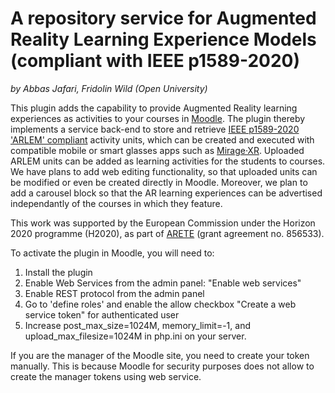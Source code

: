 # A repository service for Augmented Reality Learning Experience Models (compliant with IEEE p1589-2020)
_by Abbas Jafari, Fridolin Wild (Open University)_

This plugin adds the capability to provide Augmented Reality learning experiences as activities to your courses in [Moodle](https://moodle.org/). The plugin thereby implements a service back-end to store and retrieve [IEEE p1589-2020 'ARLEM' compliant](https://standards.ieee.org/standard/1589-2020.html) activity units, which can be created and executed with compatible mobile or smart glasses apps such as [Mirage·XR](https://platform.xr4all.eu/wekit-ecs/mirage-xr/). Uploaded ARLEM units can be added as learning activities for the students to courses. We have plans to add web editing functionality, so that uploaded units can be modified or even be created directly in Moodle. Moreover, we plan to add a carousel block so that the AR learning experiences can be advertised independantly of the courses in which they feature.

This work was supported by the European Commission under the Horizon 2020 programme (H2020), as part of [ARETE](https://www.areteproject.eu/) (grant agreement no. 856533).

To activate the plugin in Moodle, you will need to:

1. Install the plugin
2. Enable Web Services from the admin panel: "Enable web services"
3. Enable REST protocol from the admin panel
4. Go to 'define roles' and enable the allow checkbox "Create a web service token" for authenticated user
5. Increase post_max_size=1024M, memory_limit=-1, and upload_max_filesize=1024M in php.ini on your server. 

If you are the manager of the Moodle site, you need to create your token manually. This is because Moodle for security purposes does not allow to create the manager tokens using web service.
